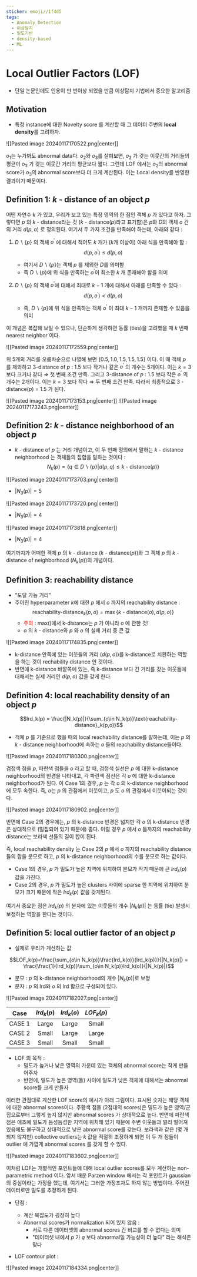 ```yaml
---
sticker: emoji//1f4d5
tags:
  - Anomaly_Detection
  - 이상탐지
  - 밀도기반
  - density-based
  - ML
---
```

# Local Outlier Factors (LOF)

- 단일 논문인데도 인용이 만 번이상 되었을 만큼 이상탐지 기법에서 중요한 알고리즘

## Motivation 

- 특정 instance에 대한 Novelty score 를 계산할 때 그 데이터 주변의 **local density**를 고려하자.

![[Pasted image 20240117170522.png|center]]

$o_1$는 누가봐도 abnormal data다. $o_2$와 $o_3$를 살펴보면, $o_2$ 가 갖는 이웃간의 거리들의 평균이 $o_3$ 가 갖는 이웃간 거리의 평균보다 짧다. 그런데 LOF 에서는 $o_2$의 abnormal score가 $o_3$의 abnormal score보다 더 크게 계산된다. 이는 Local density를 반영한 결과이기 때문이다.

## Definition 1: $k$ - distance of an object $p$

어떤 자연수 $k$ 가 있고, 우리가 보고 있는 특정 영역의 한 점인 객체 $p$ 가 있다고 하자. 그렇다면 $p$ 의 $k$ - distance라는 것 ($k$ - distance$(p)$라고 표기함)은 $p$와 $D$의 객체 $o$ 간의 거리 $d(p,o)$ 로 정의된다. 여기서 두 가지 조건을 만족해야 하는데, 아래와 같다 : 
1) $D\backslash\{p\}$ 의 객체 $o^\prime$ 에 대해서 적어도 $k$ 개가 ($k$개 이상이) 아래 식을 만족해야 함 : $$d(p,o^\prime)\le d(p,o)$$
	- 여기서 $D\backslash\{p\}$는 객체 $p$ 를 제외한 $D$를 의미함
	- 즉 $D\backslash\{p\}$에 위 식을 만족하는 $o^\prime$이 최소한 $k$ 개 존재해야 함을 의미


2) $D\backslash\{p\}$ 의 객체 $o^\prime$에 대해서 최대로 $k-1$ 개에 대해서 아래를 만족할 수 있다 : $$d(p,o^\prime)<d(p,o)$$
	- 즉, $D\backslash\{p\}$에 위 식을 만족하는 객체 $o^\prime$ 이 최대 $k-1$ 개까지 존재할 수 있음을 의미

이 개념은 복잡해 보일 수 있으나, 단순하게 생각하면 동률 (ties)을 고려했을 때 $k$ 번째 nearest neighbor 이다. 

![[Pasted image 20240117172559.png|center]]

위 5개의 거리를 오름차순으로 나열해 보면 $\{0.5, 1.0, 1.5, 1.5, 1.5\}$ 이다. 이 때 객체 $p$ 를 제외하고 3-distance of $p$ : 1.5 보다 작거나 같은 $o^\prime$ 의 개수는 5개이다. 이는 $k = 3$보다 크거나 같다 ⇒ 첫 번째 조건 만족. 그리고 3-distance of $p$ : 1.5 보다 작은 $o^\prime$ 의 개수는 2개이다. 이는 $k=3$ 보다 작다 ⇒ 두 번째 조건 만족. 따라서 최종적으로 $3$ - distance$(p)$ = 1.5 가 된다. 


![[Pasted image 20240117173153.png|center]]
![[Pasted image 20240117173243.png|center]]

## Definition 2: $k$ - distance neighborhood of an object $p$

- $k$ - distance of $p$ 는 거리 개념이고, 이 두 번째 정의에서 말하는 $k$ - distance neighborhood 는 객체들의 집합을 말하는 것이다 : 
$$N_k(p) = \{q\in D\backslash\{p\}|d(p,q)\le k\text{ - distance}(p)\}$$

![[Pasted image 20240117173703.png|center]]

- $|N_3(p)|=5$

![[Pasted image 20240117173720.png|center]]

- $|N_3(p)|=4$

![[Pasted image 20240117173818.png|center]]

- $|N_3(p)|=4$

여기까지가 어떠한 객체 $p$ 의 $k$ - distance ($k$ - distance$(p)$)와 그 객체 $p$ 의 $k$ - distance of neighborhood ($N_k(p)$)의 개념이다. 

## Definition 3: reachability distance
- "도달 가능 거리"
- 주어진 hyperparameter $k$에 대한 $p$ 에서 $o$ 까지의 reachability distance : $$\text{reachability-distance}_k(p,o)=\max\{k\text{ - distance}(o), d(p,o)\}$$
	- <font style="color:red">주의</font> : max()에서 k-distance는 $p$ 가 아니라 $o$ 에 관한 것!
	- $o$ 의 $k$ - distance와 $p$ 와 $o$ 의 실제 거리 중 큰 값 

![[Pasted image 20240117174835.png|center]]

- k-distance 안쪽에 있는 이웃들의 거리 ($d(p,o)$)를 k-distance로 치환하는 역할을 하는 것이 rechability distance 인 것이다. 
- 반면에 k-distance 바깥쪽에 있는, 즉 k-distance 보다 긴 거리를 갖는 이웃들에 대해서는 실제 거리인 $d(p,o)$ 값을 갖게 한다. 

## Definition 4: local reachability density of an object $p$

$$lrd_k(p) = \frac{|N_k(p)|}{\sum_{o\in N_k(p)}\text{reachability-distance}_k(p,o)}$$
- 객체 $p$ 를 기준으로 했을 때의 local reachability distance를 말하는데, 이는 $p$ 의 $k$ - distance neighborhood에 속하는 $o$ 들의 reachability distance들이다. 

![[Pasted image 20240117180300.png|center]]

검정색 점을 $p$, 파란색 점들을 $o$ 라고 할 때, 검정색 실선은 $p$ 에 대한 k-distance neighborhood의 반경을 나타내고, 각 파란색 점선은 각 $o$ 에 대한 k-distance neighborhood가 된다. 이 Case 1의 경우, $p$ 는 각 $o$ 의 k-distance neighborhood에 모두 속한다. 즉, $o$는 $p$ 의 관점에서 이웃이고, $p$ 도 $o$ 의 관점에서 이웃이되는 것이다. 

![[Pasted image 20240117180902.png|center]]

반면에 Case 2의 경우에는, $p$ 의 k-distance 반경은 넓지만 각 $o$ 의 k-distance 반경은 상대적으로 (밀집되어 있기 때문에) 좁다. 이럴 경우 $p$ 에서 $o$ 들까지의 reachability distance는 보라색 선들의 길이 합이 된다. 

즉, local reachability density 는 Case 2의 $p$ 에서 $o$ 까지의 reachability distance 들의 합을 분모로 하고, $p$ 의 k-distance neighborhood의 수를 분모로 하는 값이다.  

- Case 1의 경우, $p$ 가 밀도가 높은 지역에 위치하여 분모가 작기 때문에 큰 $lrd_k(p)$ 값을 가진다.
- Case 2의 경우, $p$ 가 밀도가 높은 clusters 사이에 sparse 한 지역에 위치하여 분모가 크기 때문에 작은 $lrd_k(p)$ 값을 갖게된다. 

여기서 중요한 점은 $lrd_k(p)$ 의 분자에 있는 이웃들의 개수 $|N_k(p)|$ 는 동률 (tie) 발생시 보정하는 역할을 한다는 것이다. 

## Definition 5: local outlier factor of an object $p$

- 실제로 우리가 계산하는 값

$$LOF_k(p)=\frac{\sum_{o\in N_k(p)}\frac{lrd_k(o)}{lrd_k(p)}}{|N_k(p)|} = \frac{\frac{1}{lrd_k(p)}\sum_{o\in N_k(p)}lrd_k(o)}{|N_k(p)|}$$
- 분모 : $p$ 의 k-distance neighborhood의 개수 $|N_k(p)|$로 보정
- 분자 : $p$ 의 lrd와 $o$ 의 lrd 합으로 구성되어 있다. 

![[Pasted image 20240117182027.png|center]]

|  Case  | $lrd_k(p)$ | $lrd_k(o)$ | $LOF_k(p)$ |
|:------:|:----------:|:----------:|:----------:|
| CASE 1 |   Large    |   Large    |   Small    |
| CASE 2 |   Small    |   Large    |   Large    |
| CASE 3 |   Small    |   Small    |   Small    |

- LOF 의 목적 : 
	- 밀도가 높거나 낮은 영역의 가운데 있는 객체의 abnormal score는 작게 만들어주자
	- 반면에, 밀도가 높은 영역(들) 사이에 밀도가 낮은 객체에 대해서는 abnormal score를 크게 만들자

이러한 관점대로 계산한 LOF score의 예시가 아래 그림이다. 표시된 숫자는 해당 객체에 대한 abnormal scores이다. 주황색 점들 (2점대의 scores)은 밀도가 높은 영역/군집으로부터 그렇게 높지 않지만 abnormal scores 가 상대적으로 높다. 반면에 파란색 점은 애초에 밀도가 듬성듬성한 지역에 위치해 있기 때문에 주변 이웃들과 멀리 떨어져 있음에도 불구하고 상대적으로 낮은 abnormal score를 갖는다. 보라색과 같은 (몇 개 되지 않지만) collective outliers는 $k$ 값을 적절히 조정하게 되면 이 두 개 점들이 outlier 에 가깝게 abnormal scores 를 갖게 할 수 있다. 

![[Pasted image 20240117183602.png|center]]

이처럼 LOF는 개별적인 포인트들에 대해 local outlier scores를 모두 계산하는 non-parametric method 이다. 앞서 배운 Parzen window 에서는 각 포인트가 gaussian의 중심이라는 가정을 했는데, 여기서는 그러한 가정조차도 하지 않는 방법이다. 주어진 데이터로만 밀도를 추정하게 된다. 

- 단점 : 
	- 계산 복잡도가 굉장히 높다
	- Abnormal scores가 normalization 되어 있지 않음 : 
		- 서로 다른 데이터셋의 abnormal scores 간 비교를 할 수 없다는 의미
		- "데이터셋 내에서 $p$ 가 $q$ 보다 abnormal일 가능성이 더 높다" 라는 해석은 맞다

- LOF contour plot : 

![[Pasted image 20240117184334.png|center]]
